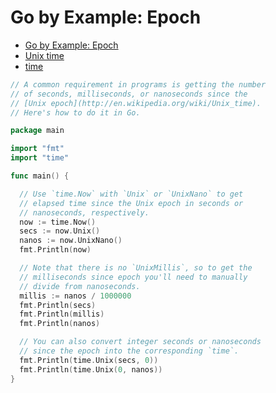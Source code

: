 # Go by Example: Epoch

* [Go by Example: Epoch](https://gobyexample.com/epoch)
* [Unix time](https://en.wikipedia.org/wiki/Unix_time)
* [time](https://golang.org/pkg/time/)

```go
// A common requirement in programs is getting the number
// of seconds, milliseconds, or nanoseconds since the
// [Unix epoch](http://en.wikipedia.org/wiki/Unix_time).
// Here's how to do it in Go.

package main

import "fmt"
import "time"

func main() {

  // Use `time.Now` with `Unix` or `UnixNano` to get
  // elapsed time since the Unix epoch in seconds or
  // nanoseconds, respectively.
  now := time.Now()
  secs := now.Unix()
  nanos := now.UnixNano()
  fmt.Println(now)

  // Note that there is no `UnixMillis`, so to get the
  // milliseconds since epoch you'll need to manually
  // divide from nanoseconds.
  millis := nanos / 1000000
  fmt.Println(secs)
  fmt.Println(millis)
  fmt.Println(nanos)

  // You can also convert integer seconds or nanoseconds
  // since the epoch into the corresponding `time`.
  fmt.Println(time.Unix(secs, 0))
  fmt.Println(time.Unix(0, nanos))
}
```